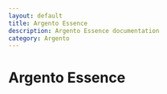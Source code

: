 ```yaml
---
layout: default
title: Argento Essence
description: Argento Essence documentation
category: Argento
---
```


# Argento Essence
